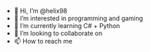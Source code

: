 - 👋 Hi, I’m @helix98
- 👀 I’m interested in programming and gaming
- 🌱 I’m currently learning C# + Python
- 💞️ I’m looking to collaborate on 
- 📫 How to reach me 

<!---
helix98/helix98 is a ✨ special ✨ repository because its `README.md` (this file) appears on your GitHub profile.
You can click the Preview link to take a look at your changes.
--->
